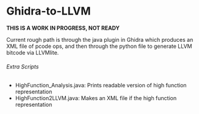 # Ghidra-to-LLVM
**THIS IS A WORK IN PROGRESS, NOT READY**

Current rough path is through the java plugin in Ghidra which produces an XML file of pcode ops, and then through the python file to generate LLVM bitcode via LLVMlite.

###### Extra Scripts

- HighFunction_Analysis.java: Prints readable version of high function representation
- HighFunction2LLVM.java: Makes an XML file if the high function representation
